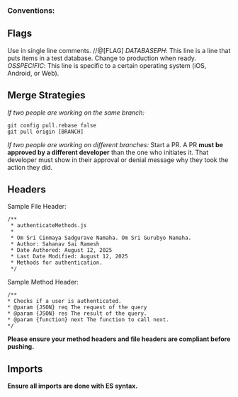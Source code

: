### Conventions:

## Flags
Use in single line comments. //@[FLAG]
*DATABASEPH*: This line is a line that puts items in a test database. Change to production when ready.
*OSSPECIFIC*: This line is specific to a certain operating system (iOS, Android, or Web).

## Merge Strategies
*If two people are working on the same branch:*
```
git config pull.rebase false
git pull origin [BRANCH]
```

*If two people are working on different branches:*
Start a PR. A PR **must be approved by a different developer** than the one who initiates it. That developer must show in their approval or denial message why they took the action they did. 

## Headers
Sample File Header: 
```
/**
 * authenticateMethods.js
 * 
 * Om Sri Cinmaya Sadgurave Namaha. Om Sri Gurubyo Namaha.
 * Author: Sahanav Sai Ramesh
 * Date Authored: August 12, 2025
 * Last Date Modified: August 12, 2025
 * Methods for authentication.
 */
 ```

 Sample Method Header:
 ```
/**
 * Checks if a user is authenticated.
 * @param {JSON} req The request of the query
 * @param {JSON} res The result of the query.
 * @param {function} next The function to call next.
 */
 ```

 **Please ensure your method headers and file headers are compliant before pushing.**

 ## Imports
 **Ensure all imports are done with ES syntax.**